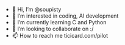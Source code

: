 - 👋 Hi, I’m @soupisty
- 👀 I’m interested in coding, AI development
- 🌱 I’m currently learning C and Python
- 💞️ I’m looking to collaborate on :/
- 📫 How to reach me ticicard.com/pilot

<!---
soupisty/soupisty is a ✨ special ✨ repository because its `README.md` (this file) appears on your GitHub profile.
You can click the Preview link to take a look at your changes.
--->
